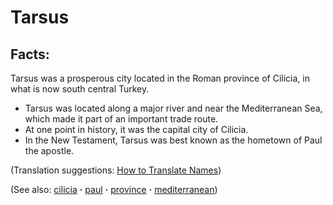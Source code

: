 # Tarsus #

## Facts: ##

Tarsus was a prosperous city located in the Roman province of Cilicia, in what is now south central Turkey.

* Tarsus was located along a major river and near the Mediterranean Sea, which made it part of an important trade route.
* At one point in history, it was the capital city of Cilicia.
* In the New Testament, Tarsus was best known as the hometown of Paul the apostle.

(Translation suggestions: [How to Translate Names](https://git.door43.org/Door43/en-ta-translate-vol1/src/master/content/translate_names.md))

(See also: [cilicia](../other/cilicia.md) **·** [paul](../other/paul.md) **·** [province](../other/province.md) **·** [mediterranean](../other/mediterranean.md))

